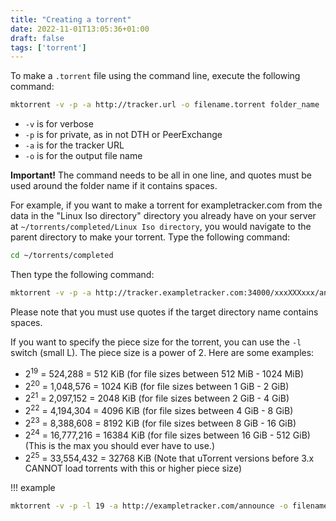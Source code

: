 ```yaml
---
title: "Creating a torrent"
date: 2022-11-01T13:05:36+01:00
draft: false
tags: ['torrent']
---
```

To make a `.torrent` file using the command line, execute the following command:

``` bash
mktorrent -v -p -a http://tracker.url -o filename.torrent folder_name
```

- `-v` is for verbose
- `-p` is for private, as in not DTH or PeerExchange
- `-a` is for the tracker URL
- `-o` is for the output file name

**Important!** The command needs to be all in one line, and quotes must be used around the folder name if it contains spaces.

For example, if you want to make a torrent for exampletracker.com from the data in the "Linux Iso directory" directory you already have on your server at `~/torrents/completed/Linux Iso directory`, you would navigate to the parent directory to make your torrent. Type the following command:

``` bash
cd ~/torrents/completed
```

Then type the following command:

``` bash
mktorrent -v -p -a http://tracker.exampletracker.com:34000/xxxXXXxxx/announce -o VA-Summer_Trance_2009.torrent "Linux Iso directory"
```

Please note that you must use quotes if the target directory name contains spaces.

If you want to specify the piece size for the torrent, you can use the `-l` switch (small L). The piece size is a power of 2. Here are some examples:

- 2<sup>19</sup> = 524,288 = 512 KiB (for file sizes between 512 MiB - 1024 MiB)
- 2<sup>20</sup> = 1,048,576 = 1024 KiB (for file sizes between 1 GiB - 2 GiB)
- 2<sup>21</sup> = 2,097,152 = 2048 KiB (for file sizes between 2 GiB - 4 GiB)
- 2<sup>22</sup> = 4,194,304 = 4096 KiB (for file sizes between 4 GiB - 8 GiB)
- 2<sup>23</sup> = 8,388,608 = 8192 KiB (for file sizes between 8 GiB - 16 GiB)
- 2<sup>24</sup> = 16,777,216 = 16384 KiB (for file sizes between 16 GiB - 512 GiB) (This is the max you should ever have to use.)
- 2<sup>25</sup> = 33,554,432 = 32768 KiB (Note that uTorrent versions before 3.x CANNOT load torrents with this or higher piece size)

!!! example
``` bash
mktorrent -v -p -l 19 -a http://exampletracker.com/announce -o filename.torrent folder_name
```
